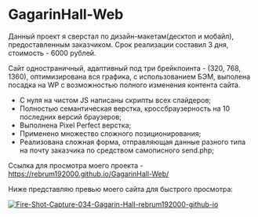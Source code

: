 # GagarinHall-Web

Данный проект я сверстал по дизайн-макетам(десктоп и мобайл), предоставленным заказчиком. Срок реализации составил 3 дня, стоимость - 6000 рублей.

Сайт одностраничный, адаптивный под три брейкпоинта - (320, 768, 1360), оптимизирована вся графика, с использованием БЭМ, выполена посадка на WP с возможностью полного изменения контента сайта.

- С нуля на чистом JS написаны скрипты всех слайдеров;
- Полностью семантическая верстка, кроссбраузерность на 10 последних версий браузеров;
- Выполнена Pixel Perfect верстка;
- Применено множество сложного позиционирования;
- Реализована сложная форма, отправляющая данные разного типа на почту заказчика по средством самописного send.php;

Ссылка для просмотра моего проекта - https://rebrum192000.github.io/GagarinHall-Web/

Ниже представляю превью моего сайта для быстрого просмотра:

<a href="https://ibb.co/XS0rhwy"><img src="https://i.ibb.co/m6ZVLxv/Fire-Shot-Capture-034-Gagarin-Hall-rebrum192000-github-io.png" alt="Fire-Shot-Capture-034-Gagarin-Hall-rebrum192000-github-io" border="0"></a>
